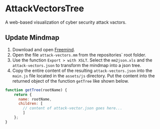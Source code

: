 # AttackVectorsTree
A web-based visualization of cyber security attack vactors.

## Update Mindmap

1. Download and open [Freemind]( https://freemind.de.softonic.com/ ).
2. Open the file `attack-vectors.mm` from the repositories` root folder.
3. Use the function `Export > with XSLT`. Select the `mm2json.xls` and the `attack-vectors.json` to transform the mindmap into a json tree.
4. Copy the entire content of the resulting `attack-vectors.json` into the `main.js` file located in the `assets/js` directory. Put the content into the returned object of the function `getTree` like shown below.

~~~~js
function getTree(rootName) {
    return {
      name: rootName,
      children: [
        // content of attack-vector.json goes here...
        ]
    };
}
~~~~
